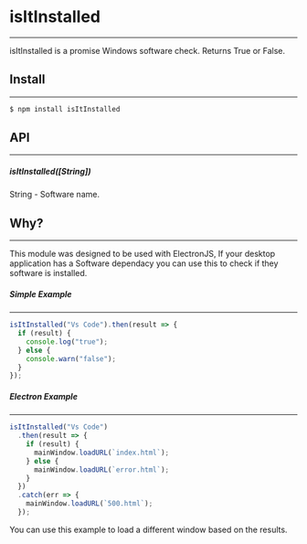 # isItInstalled

---

isItInstalled is a promise Windows software check. Returns True or False.

## Install

---

```js
$ npm install isItInstalled
```

## API

---

##### isItInstalled([String])

String - Software name.

## Why?

---

This module was designed to be used with ElectronJS, If your desktop application has a Software dependacy you can use this to check if they software is installed.

##### Simple Example

---

```js
isItInstalled("Vs Code").then(result => {
  if (result) {
    console.log("true");
  } else {
    console.warn("false");
  }
});
```

##### Electron Example

---

```js
isItInstalled("Vs Code")
  .then(result => {
    if (result) {
      mainWindow.loadURL(`index.html`);
    } else {
      mainWindow.loadURL(`error.html`);
    }
  })
  .catch(err => {
    mainWindow.loadURL(`500.html`);
  });
```

You can use this example to load a different window based on the results.
